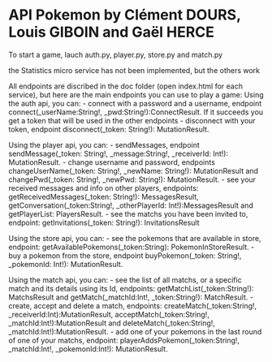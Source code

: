 # API Pokemon by Clément DOURS, Louis GIBOIN and Gaël HERCE

To start a game, lauch auth.py, player.py, store.py and match.py

the Statistics micro service has not been implemented, but the others work


All endpoints are discribed in the doc folder (open index.html for each service), but here are the main endpoints you can use to play a game:
Using the auth api, you can:
	- connect with a password and a username, endpoint connect(_userName:String!, _pwd:String!):ConnectResult. If it succeeds you get a token that will be used in the other endpoints
	- disconnect with your token, endpoint disconnect(_token: String!): MutationResult.
  
Using the player api, you can:
	- sendMessages, endpoint sendMessage(_token: String!, _message:String!, _receiverId: Int!): MutationResult.
	- change username and password, endpoints changeUserName(_token: String!, _newName: String!): MutationResult and changePwd(_token: String!, _newPwd: String!): MutationResult.
	- see your received messages and info on other players, endpoints: getReceivedMessages(_token: String!): MessagesResult,  getConversation(_token:String!, _otherPlayerId: Int!):MessagesResult and getPlayerList: PlayersResult.
	- see the matchs you have been invited to, endpoint: getInvitations(_token: String!): InvitationsResult

Using the store api, you can: 
	- see the pokemons that are available in store, endpoint: getAvailablePokemons(_token:String): PokemonInStoreResult.
	- buy a pokemon from the store, endpoint buyPokemon(_token: String!, _pokemonId: Int!): MutationResult.

Using the match api, you can:
	- see the list of all matchs, or a specific match and its details using its Id, endpoints:  getMatchList(_token:String!): MatchsResult  and  getMatch(_matchId:Int!, _token:String!): MatchResult.
	- create, accept and delete a match, endpoints: createMatch(_token:String!, _receiverId:Int):MutationResult,  acceptMatch(_token:String!, _matchId:Int!):MutationResult  and  deleteMatch(_token:String!, _matchId:Int!):MutationResult.
	- add one of your pokemons in the last round of one of your matchs, endpoint: playerAddsPokemon(_token:String!, _matchId:Int!, _pokemonId:Int!): MutationResult.

	